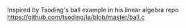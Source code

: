 Inspired by Tsoding's ball example in his linear algebra repo  
https://github.com/tsoding/la/blob/master/ball.c  